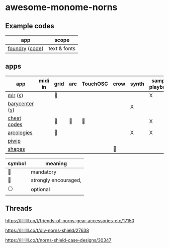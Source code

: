 # awesome-monome-norns


## Example codes

| app                                                                                | scope        |
| ---                                                                                    | ---          |
| [foundry](https://llllllll.co/t/foundry) ([code](https://github.com/csboling/foundry)) | text & fonts |


## apps

| app                                                                                        | midi in | grid                   | arc                    | TouchOSC               | crow         | synth | sample playback | effect | demo                                                             | doc                                                                          |
| ---                                                                                            | ---     | ---                    | ---                    | ---                    | ---          | ---   | ---             | ---    | ---                                                              | ---                                                                          |
| [mlr](https://llllllll.co/t/mlr-norns) ([s](https://github.com/tehn/mlr))                      |         | :red_circle:           |                        |                        |              |       | X               |        | [1](https://vimeo.com/266741634)                                 |                                                                              |
| [barycenter](https://llllllll.co/t/barycenter) ([s](https://github.com/echophon/barycenter))   |         |                        |                        |                        |              | X     |                 |        |                                                                  |                                                                              |
| [cheat codes](https://llllllll.co/t/cheat-codes-v1-3-1-may-4-2020/31655)                       |         | :large_orange_diamond: | :large_orange_diamond: | :large_orange_diamond: |              |       | X               |        | [1](https://www.youtube.com/watch?v=gfM5MiYKvxc&t=132s)          | [pdf](https://llllllll.co/uploads/short-url/mkkpeOUJCreIwVIP0Jdf8rpfYDJ.pdf) |
| [arcologies](https://llllllll.co/t/arcologies-v1-1-15-music-hackspace-workshop-oct-10th/35752) |         | :red_circle:           |                        |                        |              | X     | X               |        | [gallery](https://tyleretters.github.io/arcologies-docs/gallery) | [online](https://tyleretters.github.io/arcologies-docs)                      |
| [piwip](https://llllllll.co/t/piwip)                                                           |         |                        |                        |                        |              |       |                 | X      | [1](https://www.instagram.com/p/CFla2iJh9zC/)                    |                                                                              |
| [shapes](https://llllllll.co/t/shapes/36759)                                                   |         |                        |                        |                        | :red_circle: |       |                 |        |                                                                  |                                                                              |


| symbol                 | meaning              |
| ---                    | ---                  |
| :red_circle:           | mandatory            |
| :large_orange_diamond: | strongly encouraged, |
| :white_circle:         | optional             |


## Threads

https://llllllll.co/t/friends-of-norns-gear-accessories-etc/17150

https://llllllll.co/t/diy-norns-shield/27638

https://llllllll.co/t/norns-shield-case-designs/30347
